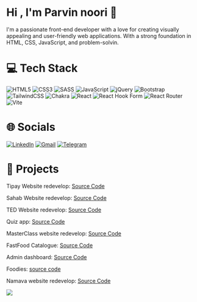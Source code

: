 # Hi , I'm Parvin noori 👋 
I'm a passionate front-end developer with a love for creating visually appealing and user-friendly web applications. With a strong foundation in HTML, CSS, JavaScript, and problem-solvin.

# 💻 Tech Stack
![HTML5](https://img.shields.io/badge/html5-%23E34F26.svg?style=for-the-badge&logo=html5&logoColor=white)
![CSS3](https://img.shields.io/badge/css3-%231572B6.svg?style=for-the-badge&logo=css3&logoColor=white)
![SASS](https://img.shields.io/badge/SASS-hotpink.svg?style=for-the-badge&logo=SASS&logoColor=white)
![JavaScript](https://img.shields.io/badge/javascript-%23323330.svg?style=for-the-badge&logo=javascript&logoColor=%23F7DF1E)
![jQuery](https://img.shields.io/badge/jquery-%230769AD.svg?style=for-the-badge&logo=jquery&logoColor=white)
![Bootstrap](https://img.shields.io/badge/bootstrap-%238511FA.svg?style=for-the-badge&logo=bootstrap&logoColor=white)
![TailwindCSS](https://img.shields.io/badge/tailwindcss-%2338B2AC.svg?style=for-the-badge&logo=tailwind-css&logoColor=white)
![Chakra](https://img.shields.io/badge/chakra-%234ED1C5.svg?style=for-the-badge&logo=chakraui&logoColor=white)
![React](https://img.shields.io/badge/react-%2320232a.svg?style=for-the-badge&logo=react&logoColor=%2361DAFB)
![React Hook Form](https://img.shields.io/badge/React%20Hook%20Form-%23EC5990.svg?style=for-the-badge&logo=reacthookform&logoColor=white)
![React Router](https://img.shields.io/badge/React_Router-CA4245?style=for-the-badge&logo=react-router&logoColor=white)
![Vite](https://img.shields.io/badge/vite-%23646CFF.svg?style=for-the-badge&logo=vite&logoColor=white)

# 🌐 Socials
[![LinkedIn](https://img.shields.io/badge/linkedin-%230077B5.svg?style=for-the-badge&logo=linkedin&logoColor=white)](https://www.linkedin.com/in/parvin-noori)
[![Gmail](https://img.shields.io/badge/Gmail-D14836?style=for-the-badge&logo=gmail&logoColor=white)](mailto:parvinnoori.dev@gmail.com)
[![Telegram](https://img.shields.io/badge/Telegram-2CA5E0?style=for-the-badge&logo=telegram&logoColor=white)](https://t.me/pariiinoo)

# 📁 Projects
Tipay Website redevelop: [Source Code](https://github.com/parvin-noori/tipay)

Sahab Website redevelop: [Source Code](https://github.com/parvin-noori/sahab)

TED Website redevelop: [Source Code](https://github.com/parvin-noori/ted)

Quiz app: [Source Code](https://github.com/parvin-noori/quizApp)

MasterClass website redevelop: [Source Code](https://github.com/parvin-noori/masterClass)

FastFood Catalogue: [Source Code](https://github.com/parvin-noori/fast-food-catalogue)

Admin dashboard: [Source Code](https://github.com/parvin-noori/admin-dashboard)

Foodies: [source code](https://github.com/parvin-noori/foodies)

Namava website redevelop: [Source Code](https://github.com/parvin-noori/namava)



![](https://komarev.com/ghpvc/?username=parvin-noori&style=for-the-badge)
